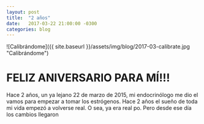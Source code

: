 ```yaml
---
layout: post
title:  "2 años"
date:   2017-03-22 21:00:00 -0300
categories: blog
---
```

![Calibrándome]({{ site.baseurl }}/assets/img/blog/2017-03-calibrate.jpg "Calibrándome")

# FELIZ ANIVERSARIO PARA MÍ!!!

Hace 2 años, un ya lejano 22 de marzo de 2015, mi endocrinólogo me dio el vamos para empezar a tomar los estrógenos. Hace 2 años el sueño de toda mi vida empezó a volverse real. O sea, ya era real po. Pero desde ese día los cambios llegaron



[instagram]: http://instagram.com/sofiazapatazavala
[github]: http://github.com/sofiazapatazavala
[tumblr]: http://reblog.szz.cl/
